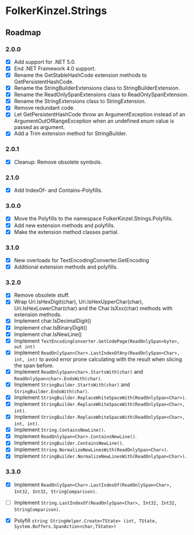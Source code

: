 ﻿# FolkerKinzel.Strings

## Roadmap

### 2.0.0
- [x] Add support for .NET 5.0.
- [x] End .NET Framework 4.0 support.
- [x] Rename the GetStableHashCode extension methods to GetPersistentHashCode.
- [x] Rename the StringBuilderExtensions class to StringBuilderExtension.
- [x] Rename the ReadOnlySpanExtensions class to ReadOnlySpanExtension.
- [x] Rename the StringExtensions class to StringExtension.
- [x] Remove redundant code.
- [x] Let GetPersistentHashCode throw an ArgumentException instead of an ArgumentOutOfRangeException 
when an undefined enum value is passed as argument.
- [x] Add a Trim extension method for StringBuilder.

### 2.0.1
- [x] Cleanup: Remove obsolete symbols.

### 2.1.0
- [x] Add IndexOf- and Contains-Polyfills. 

### 3.0.0
- [x] Move the Polyfills to the namespace FolkerKinzel.Strings.Polyfills.
- [x] Add new extension methods and polyfills.
- [x] Make the extension method classes partial.

### 3.1.0
- [x] New overloads for TextEncodingConverter.GetEncoding
- [x] Additional extension methods and polyfills.

### 3.2.0
- [x] Remove obsolete stuff.
- [x] Wrap Uri.IsHexDigit(char), Uri.IsHexUpperChar(char), Uri.IsHexLowerChar(char) and the
 Char.IsXxx(char) methods with extension methods.
- [x] Implement char.IsDecimalDigit()
- [x] Implement char.IsBinaryDigit()
- [x] Implement char.IsNewLine()
- [x] Implement `TextEncodingConverter.GetCodePage(ReadOnlySpan<byte>, out int)`
- [x] Implement `ReadOnlySpan<Char>.LastIndexOfAny(ReadOnlySpan<Char>, int, int)` to avoid error 
prone calculating with the result when slicing the span before.
- [x] Implement `ReadOnlySpan<char>.StartsWith(char)` and `ReadOnlySpan<char>.EndsWith(char)`.
- [x] Implement `StringBuilder.StartsWith(char)` and `StringBuilder.EndsWith(char)`.
- [x] Implement `StringBuilder.ReplaceWhiteSpaceWith(ReadOnlySpan<Char>)`.
- [x] Implement `StringBuilder.ReplaceWhiteSpaceWith(ReadOnlySpan<Char>, int)`.
- [x] Implement `StringBuilder.ReplaceWhiteSpaceWith(ReadOnlySpan<Char>, int, int)`.
- [x] Implement `String.ContainsNewLine()`.
- [x] Implement `ReadOnlySpan<Char>.ContainsNewLine()`.
- [x] Implement `StringBuilder.ContainsNewLine()`.
- [x] Implement `String.NormalizeNewLinesWith(ReadOnlySpan<Char>)`.
- [x] Implement `StringBuilder.NormalizeNewLinesWith(ReadOnlySpan<Char>)`.

### 3.3.0
- [x] Implement `ReadOnlySpan<Char>.LastIndexOf(ReadOnlySpan<Char>, Int32, Int32, StringComparison)`.
- [ ] Implement `String.LastIndexOf(ReadOnlySpan<Char>, Int32, Int32, StringComparison)`.
- [x] Polyfill `string StringHelper.Create<TState> (int, TState, System.Buffers.SpanAction<char,TState>)`

